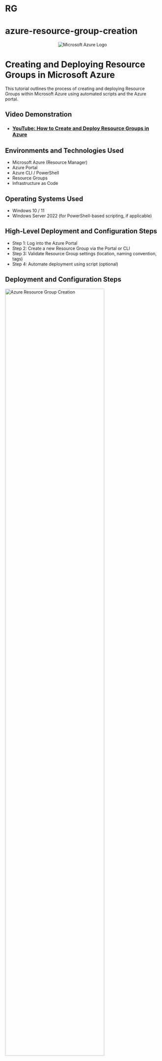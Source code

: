 # RG
# azure-resource-group-creation
<p align="center">
<img src="https://i.imgur.com/pU5A58S.png" alt="Microsoft Azure Logo"/>
</p>

<h1>Creating and Deploying Resource Groups in Microsoft Azure</h1>
This tutorial outlines the process of creating and deploying Resource Groups within Microsoft Azure using automated scripts and the Azure portal.<br />

<h2>Video Demonstration</h2>

- ### [YouTube: How to Create and Deploy Resource Groups in Azure](https://www.youtube.com)

<h2>Environments and Technologies Used</h2>

- Microsoft Azure (Resource Manager)
- Azure Portal
- Azure CLI / PowerShell
- Resource Groups
- Infrastructure as Code

<h2>Operating Systems Used</h2>

- Windows 10 / 11
- Windows Server 2022 (for PowerShell-based scripting, if applicable)

<h2>High-Level Deployment and Configuration Steps</h2>

- Step 1: Log into the Azure Portal
- Step 2: Create a new Resource Group via the Portal or CLI
- Step 3: Validate Resource Group settings (location, naming convention, tags)
- Step 4: Automate deployment using script (optional)

<h2>Deployment and Configuration Steps</h2>

<p>
<img src="https://i.imgur.com/DJmEXEB.png" height="80%" width="80%" alt="Azure Resource Group Creation"/>
</p>
<p>
Begin by signing into the Azure Portal. Navigate to the “Resource groups” section and select “Create”. Enter the required details such as subscription, region, and a unique resource group name. Tags can be applied for better organization.
</p>
<br />

<p>
<img src="https://i.imgur.com/DJmEXEB.png" height="80%" width="80%" alt="Azure CLI Resource Group Creation"/>
</p>
<p>
Alternatively, use the Azure CLI or PowerShell to create a resource group. For example:
<br /><br />
<code>az group create --name MyResourceGroup --location eastus</code><br />
or<br />
<code>New-AzResourceGroup -Name "MyResourceGroup" -Location "East US"</code><br /><br />
This allows for easy automation and repeatable deployments across environments.
</p>
<br />

<p>
<img src="https://i.imgur.com/DJmEXEB.png" height="80%" width="80%" alt="Azure Tags and Management"/>
</p>
<p>
After creation, resource groups can be managed using Azure policies, role-based access control, and tagging structures to ensure proper cost management and compliance. This setup provides a foundational structure for deploying additional Azure services efficiently.
</p>
<br />
